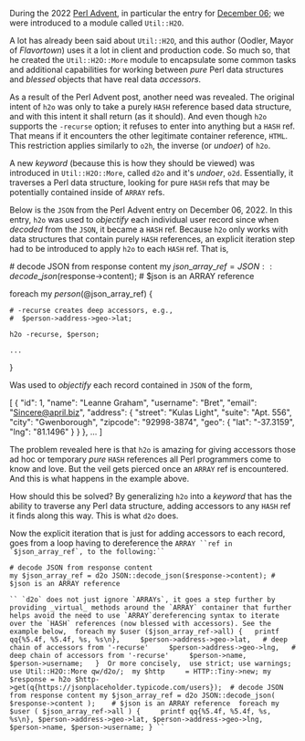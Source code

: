 During the 2022 [Perl Advent](https://perladvent.org/2022/2022-12-06.html), in particular the entry for [December 06](https://perladvent.org/2022/2022-12-06.html); we were introduced to a module called `Util::H2O`.

A lot has already been said about `Util::H2O`, and this author (Oodler, Mayor of _Flavortown_) uses it a lot in client and production code. So much so, that he created the `Util::H2O::More` module to encapsulate some common tasks and additional capabilities for working between _pure_ Perl data structures and _blessed_ objects that have real data _accessors_.

As a result of the Perl Advent post, another need was revealed. The original intent of `h2o` was only to take a purely `HASH` reference based data structure, and with this intent it shall return (as it should). And even though `h2o` supports the `-recurse` option; it refuses to enter into anything but a `HASH` ref. That means if it encounters the other legitimate container reference, `HTML`. This restriction applies similarly to `o2h`, the inverse (or _undoer_) of `h2o`.

A new _keyword_ (because this is how they should be viewed) was introduced in `Util::H2O::More`, called `d2o` and it's _undoer_, `o2d`. Essentially, it traverses a Perl data structure, looking for pure `HASH` refs that may be potentially contained inside of `ARRAY` refs.

Below is the `JSON` from the Perl Advent entry on December 06, 2022. In this entry, `h2o` was used to _objectify_ each individual user record since when _decoded_ from the `JSON`, it became a `HASH` ref. Because `h2o` only works with data structures that contain purely `HASH` references, an explicit iteration step had to be introduced to apply `h2o` to each `HASH` ref. That is,

\# decode JSON from response content
my $json\_array\_ref = JSON::decode\_json($response->content); # $json is an ARRAY reference

foreach my $person (@$json\_array\_ref) {

    # -recurse creates deep accessors, e.g.,
    #  $person->address->geo->lat;

    h2o -recurse, $person;

    ...

}

Was used to _objectify_ each record contained in `JSON` of the form,

\[
  {
    "id": 1,
    "name": "Leanne Graham",
    "username": "Bret",
    "email": "Sincere@april.biz",
    "address": {
      "street": "Kulas Light",
      "suite": "Apt. 556",
      "city": "Gwenborough",
      "zipcode": "92998-3874",
      "geo": {
        "lat": "-37.3159",
        "lng": "81.1496"
      }
    }
  },
 ...
\]

The problem revealed here is that `h2o` is amazing for giving accessors those ad hoc or temporary _pure_ `HASH` references all Perl programmers come to know and love. But the veil gets pierced once an `ARRAY` ref is encountered. And this is what happens in the example above.

How should this be solved? By generalizing `h2o` into a _keyword_ that has the ability to traverse any Perl data structure, adding accessors to any `HASH` ref it finds along this way. This is what `d2o` does.

Now the explicit iteration that is just for adding accessors to each record, goes from a loop having to dereference the ``` ARRAY ``ref in `$json_array_ref`, to the following:`` ```

    # decode JSON from response content
    my $json_array_ref = d2o JSON::decode_json($response->content); # $json is an ARRAY reference
    

``` `` `d2o` does not just ignore `ARRAYs`, it goes a step further by providing _virtual_ methods around the `ARRAY` container that further helps avoid the need to use `ARRAY`dereferencing syntax to iterate over the `HASH` references (now blessed with accessors). See the example below,  foreach my $user ($json_array_ref->all) {   printf qq{%5.4f, %5.4f, %s, %s\n},     $person->address->geo->lat,   # deep chain of accessors from '-recurse'     $person->address->geo->lng,   # deep chain of accessors from '-recurse'     $person->name,     $person->username;   }  Or more concisely,  use strict; use warnings; use Util::H2O::More qw/d2o/;  my $http     = HTTP::Tiny->new; my $response = h2o $http->get(q{https://jsonplaceholder.typicode.com/users});  # decode JSON from response content my $json_array_ref = d2o JSON::decode_json( $response->content );    # $json is an ARRAY reference  foreach my $user ( $json_array_ref->all ) {     printf qq{%5.4f, %5.4f, %s, %s\n}, $person->address->geo->lat, $person->address->geo->lng, $person->name, $person->username; } `` ```
